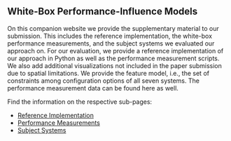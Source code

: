 ## White-Box Performance-Influence Models
On this companion website we provide the supplementary material to our submission. This includes the reference implementation, the white-box performance measurements, and the subject systems we evaluated our approach on. For our evaluation, we provide a reference implementation of our approach in Python as well as the performance measurement scripts. We also add additional visualizations not included in the paper submission due to spatial limitations. We provide the feature model, i.e., the set of constraints among configuration options of all seven systems. The performance measurement data can be found here as well.

Find the information on the respective sub-pages:
* [Reference Implementation](code/README.md)
* [Performance Measurements](experiment_data/README.md)
* [Subject Systems](SubjectSystems/README.md)
